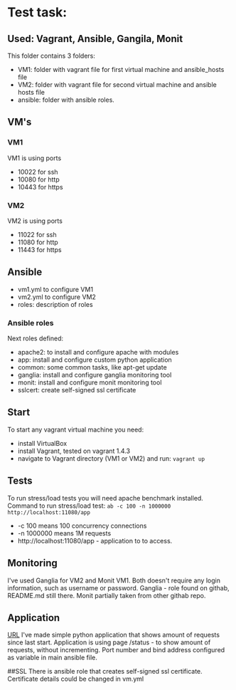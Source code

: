 # Test task:
## Used: Vagrant, Ansible, Gangila, Monit

This folder contains 3 folders:
* VM1: folder with vagrant file for first virtual machine and ansible_hosts file
* VM2: folder with vagrant file for second virtual machine and ansible hosts file
* ansible: folder with ansible roles.


## VM's
### VM1
VM1 is using ports 
* 10022 for ssh
* 10080 for http
* 10443 for https
### VM2
VM2 is using ports
* 11022 for ssh
* 11080 for http
* 11443 for https

## Ansible
* vm1.yml to configure VM1
* vm2.yml to configure VM2
* roles: description of roles
### Ansible roles
Next roles defined:
* apache2: to install and configure apache with modules
* app: install and configure custom python application
* common: some common tasks, like apt-get update
* ganglia: install and configure ganglia monitoring tool
* monit: install and configure monit monitoring tool
* sslcert: create self-signed ssl certificate

## Start
To start any vagrant virtual machine you need:
* install VirtualBox
* install Vagrant, tested on vagrant 1.4.3
* navigate to Vagrant directory (VM1 or VM2) and run:
	`vagrant up`

## Tests
To run stress/load tests you will need apache benchmark installed.
Command to run stress/load test:
`ab -c 100 -n 1000000 http://localhost:11080/app`
* -c 100 means 100 concurrency connections
* -n 1000000 means 1M requests
* http://localhost:11080/app - application to to access.

## Monitoring
I've used Ganglia for VM2  and Monit VM1.
Both doesn't require any login information, such as username or password.
Ganglia - role found on githab, README.md still there. Monit partially taken from other githab repo.

## Application 
[URL](https://localhost:11443/app)
I've made simple python application that shows amount of requests since last start. Application is using page /status - to show amount of requests, without incrementing. Port number and bind address configured as variable in main ansible file.

##SSL
There is ansible role that creates self-signed ssl certificate. Certificate details could be changed in vm.yml
